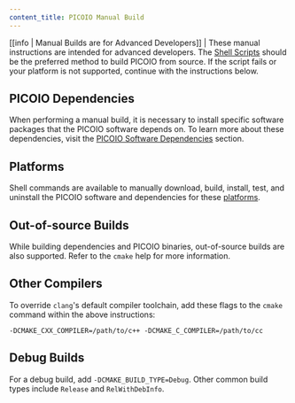```yaml
---
content_title: PICOIO Manual Build
---
```


[[info | Manual Builds are for Advanced Developers]]
| These manual instructions are intended for advanced developers. The [Shell Scripts](../01_shell-scripts/index.md) should be the preferred method to build PICOIO from source. If the script fails or your platform is not supported, continue with the instructions below.

## PICOIO Dependencies

When performing a manual build, it is necessary to install specific software packages that the PICOIO software depends on. To learn more about these dependencies, visit the [PICOIO Software Dependencies](00_picoio-dependencies.md) section.

## Platforms

Shell commands are available to manually download, build, install, test, and uninstall the PICOIO software and dependencies for these [platforms](03_platforms/index.md).

## Out-of-source Builds

While building dependencies and PICOIO binaries, out-of-source builds are also supported. Refer to the `cmake` help for more information.

## Other Compilers

To override `clang`'s default compiler toolchain, add these flags to the `cmake` command within the above instructions:

`-DCMAKE_CXX_COMPILER=/path/to/c++ -DCMAKE_C_COMPILER=/path/to/cc`

## Debug Builds

For a debug build, add `-DCMAKE_BUILD_TYPE=Debug`. Other common build types include `Release` and `RelWithDebInfo`.
